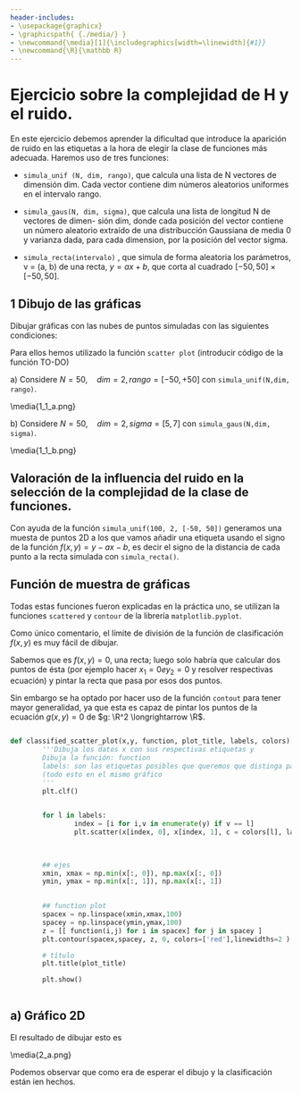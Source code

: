 ```yaml
---
header-includes:
- \usepackage{graphicx}
- \graphicspath{ {./media/} }
- \newcommand{\media}[1]{\includegraphics[width=\linewidth]{#1}}
- \newcommand{\R}{\mathbb R}
---
```

# Ejercicio sobre la complejidad de H y el ruido.   

En este ejercicio debemos aprender la dificultad que introduce la aparición de ruido en las etiquetas 
a la hora de elegir la clase de funciones más adecuada. Haremos uso de tres funciones:  

- `simula_unif (N, dim, rango)`, que calcula una lista de N vectores de dimensión dim. Cada vector contiene dim números aleatorios uniformes en el intervalo rango.

- `simula_gaus(N, dim, sigma)`, que calcula una lista de longitud N de vectores de dimen- sión dim, donde cada posición del vector contiene un número aleatorio extraído de una distribucción Gaussiana de media 0 y varianza dada, para cada dimension, por la posición del vector sigma.   

- `simula_recta(intervalo)` , que simula de forma aleatoria los parámetros, v = (a, b) de una recta, $y = ax + b$, que corta al cuadrado $[-50, 50] \times [-50,50]$.


## 1 Dibujo de las gráficas   
 
 Dibujar gráficas con las nubes de puntos simuladas con las siguientes condiciones:   
 
Para ellos hemos utilizado la función `scatter plot` (introducir código de la función TO-DO)

a) Considere $N = 50, \quad dim = 2, rango = [-50, +50]$ con `simula_unif(N,dim, rango)`.


\media{1_1_a.png}

b) Considere $N = 50, \quad dim = 2, sigma = [5,7]$ con `simula_gaus(N,dim, sigma)`.  

\media{1_1_b.png}


## Valoración de la influencia del ruido en la selección de la complejidad de la clase de funciones.  

Con ayuda de la función `simula_unif(100, 2, [-50, 50])` generamos una muesta de puntos 2D a los que vamos añadir una etiqueta usando el signo de la función $f(x,y)= y -ax -b$, es decir el signo de la distancia de cada punto a la recta simulada con `simula_recta()`.  

## Función de muestra de gráficas    

Todas estas funciones fueron explicadas en la práctica uno, se utilizan la funciones `scattered` y `contour` de la librería `matplotlib.pyplot`.   

Como único comentario, el límite de división de la función de clasificación $f(x,y)$ es muy fácil de dibujar.

Sabemos que es $f(x,y) = 0$, una recta; luego solo habría que calcular  dos puntos de ésta (por ejemplo hacer $x_1 = 0 e y_2 = 0$ y resolver respectivas ecuación) y pintar la recta que pasa por esos dos puntos. 

Sin embargo se ha optado por hacer uso de la función `contout` para tener mayor generalidad, ya que esta es capaz de pintar los puntos de la ecuación $g(x,y) = 0$ de $g: \R^2 \longrightarrow  \R$.   

```python 

def classified_scatter_plot(x,y, function, plot_title, labels, colors):
        '''Dibuja los datos x con sus respectivas etiquetas y
        Dibuja la función: function 
        labels: son las etiquetas posibles que queremos que distinga para colorear, 
        (todo esto en el mismo gráfico  
        '''
        plt.clf()

        
        for l in labels:
                index = [i for i,v in enumerate(y) if v == l]
                plt.scatter(x[index, 0], x[index, 1], c = colors[l], label = str(l))
                
                

        ## ejes
        xmin, xmax = np.min(x[:, 0]), np.max(x[:, 0])
        ymin, ymax = np.min(x[:, 1]), np.max(x[:, 1])

        
        ## function plot
        spacex = np.linspace(xmin,xmax,100)
        spacey = np.linspace(ymin,ymax,100)
        z = [[ function(i,j) for i in spacex] for j in spacey ]
        plt.contour(spacex,spacey, z, 0, colors=['red'],linewidths=2 )

        # título 
        plt.title(plot_title)

        plt.show()
        

```

## a) Gráfico 2D  

El resultado de dibujar esto es 

\media{2_a.png}  

Podemos observar que  como era de esperar el dibujo y la clasificación están ien hechos.  

